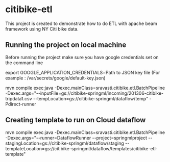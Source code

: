 # citibike-etl
This project is created to demonstrate how to do ETL with apache beam framework using NY Citi bike data.

## Running the project on local machine
Before running the project make sure you have google credentials set on the command line

export GOOGLE_APPLICATION_CREDENTIALS=Path to JSON key file (For example : /var/secrets/google/default-key.json)

mvn compile exec:java -Dexec.mainClass=sravasti.citibike.etl.BatchPipeline 
                      -Dexec.args="--inputFile=gs://citibike-springml/incoming/201306-citibike-tripdata1.csv 
                      --tempLocation=gs://citibike-springml/dataflow/temp" 
                      -Pdirect-runner
## Creating template to run on Cloud dataflow
mvn compile exec:java -Dexec.mainClass=sravasti.citibike.etl.BatchPipeline -Dexec.args="--runner=DataflowRunner --project=springmlproject --stagingLocation=gs://citibike-springml/dataflow/staging --templateLocation=gs://citibike-springml/dataflow/templates/citibike-etl-template"
                      
